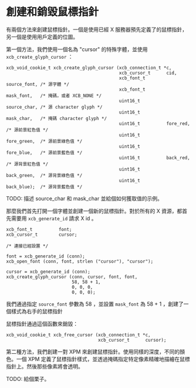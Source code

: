 創建和銷毀鼠標指針
===

有兩個方法來創建鼠標指針。一個是使用已經 X 服務器預先定義了的鼠標指針，另一個是使用用戶定義的位圖。

第一個方法，我們使用一個名為 "cursor" 的特殊字體，並使用 `xcb_create_glyph_cursor` ：

    xcb_void_cookie_t xcb_create_glyph_cursor (xcb_connection_t *c,
                                               xcb_cursor_t      cid,
                                               xcb_font_t        source_font, /* 源字體 */
                                               xcb_font_t        mask_font,   /* 掩碼，或者 XCB_NONE */
                                               uint16_t          source_char, /* 源 character glyph */
                                               uint16_t          mask_char,   /* 掩碼 character glyph */
                                               uint16_t          fore_red,    /* 源前景紅色值 */
                                               uint16_t          fore_green,  /* 源前景綠色值 */
                                               uint16_t          fore_blue,   /* 源前景藍色值 */
                                               uint16_t          back_red,    /* 源背景紅色值 */
                                               uint16_t          back_green,  /* 源背景綠色值 */
                                               uint16_t          back_blue);  /* 源背景藍色值 */

TODO: 描述 source_char 和 mask_char 並給個如何獲取值的示例。

那麼我們首先打開一個字體並創建一個新的鼠標指針。對於所有的 X 資源，都首先需要用 `xcb_generate_id` 請求 X id 。

    xcb_font_t          font;
    xcb_cursor_t        cursor;

    /* 連接已經設置 */

    font = xcb_generate_id (conn);
    xcb_open_font (conn, font, strlen ("cursor"), "cursor");

    cursor = xcb_generate_id (conn);
    xcb_create_glyph_cursor (conn, cursor, font, font,
                             58, 58 + 1,
                             0, 0, 0,
                             0, 0, 0);

我們通過指定 `source_font` 參數為 58 ，並設置 `mask_font` 為 58 + 1 ，創建了一個樣式為右手的鼠標指針

鼠標指針通過這個函數來銷毀：

    xcb_void_cookie_t xcb_free_cursor (xcb_connection_t *c,
                                       xcb_cursor_t      cursor);

第二種方法，我們創建一對 XPM 來創建鼠標指針。使用同樣的深度，不同的顏色。一個 XPM 定義了鼠標指針樣式，並透過掩碼指定特定像素精確地描繪在鼠標指針上。然後那些像素將會透明。

TODO: 給個栗子。
